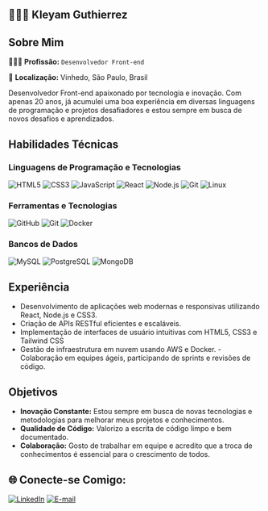 ## 👨🏽‍💻 Kleyam Guthierrez

## Sobre Mim

👨🏽‍💻 **Profissão:** `Desenvolvedor Front-end`

🏡 **Localização:** Vinhedo, São Paulo, Brasil

Desenvolvedor Front-end apaixonado por tecnologia e inovação. Com apenas 20 anos, já acumulei uma boa experiência em diversas linguagens de programação e projetos desafiadores e estou sempre em busca de novos desafios e aprendizados.

## Habilidades Técnicas

### Linguagens de Programação e Tecnologias
![HTML5](https://img.shields.io/badge/-HTML5-E34F26?style=flat&logo=html5&logoColor=white)
![CSS3](https://img.shields.io/badge/-CSS3-1572B6?style=flat&logo=css3&logoColor=white)
![JavaScript](https://img.shields.io/badge/-JavaScript-F7DF1E?style=flat&logo=javascript&logoColor=black)
![React](https://img.shields.io/badge/-React-61DAFB?style=flat&logo=react&logoColor=black)
![Node.js](https://img.shields.io/badge/-Node.js-339933?style=flat&logo=node.js&logoColor=white)
![Git](https://img.shields.io/badge/-Git-F05032?style=flat&logo=git&logoColor=white)
![Linux](https://img.shields.io/badge/-Linux-FCC624?style=flat&logo=linux&logoColor=black)

### Ferramentas e Tecnologias
![GitHub](https://img.shields.io/badge/-GitHub-181717?style=flat&logo=github&logoColor=white) 
![Git](https://img.shields.io/badge/-Git-F05032?style=flat&logo=git&logoColor=white) ![Docker](https://img.shields.io/badge/-Docker-2496ED?style=flat&logo=docker&logoColor=white)  


### Bancos de Dados
 
 ![MySQL](https://img.shields.io/badge/-MySQL-4479A1?style=flat&logo=mysql&logoColor=white) ![PostgreSQL](https://img.shields.io/badge/-PostgreSQL-336791?style=flat&logo=postgresql&logoColor=white) ![MongoDB](https://img.shields.io/badge/-MongoDB-47A248?style=flat&logo=mongodb&logoColor=white)

## Experiência 

- Desenvolvimento de aplicações web modernas e responsivas utilizando React, Node.js e CSS3.
- Criação de APIs RESTful eficientes e escaláveis. 
- Implementação de interfaces de usuário intuitivas com HTML5, CSS3 e Tailwind CSS
- Gestão de infraestrutura em nuvem usando AWS e Docker. - Colaboração em equipes ágeis, participando de sprints e revisões de código. 

## Objetivos 

- **Inovação Constante:** Estou sempre em busca de novas tecnologias e metodologias para melhorar meus projetos e conhecimentos. 
- **Qualidade de Código:** Valorizo a escrita de código limpo e bem documentado. 
- **Colaboração:** Gosto de trabalhar em equipe e acredito que a troca de conhecimentos é essencial para o crescimento de todos.

## 🌐 Conecte-se Comigo:

[![LinkedIn](https://img.shields.io/badge/LinkedIn-blue?style=flat&logo=linkedin&logoColor=white)](https://www.linkedin.com/in/kleyam-guthierrez-ba3b61234/)
[![E-mail](https://img.shields.io/badge/Email-D14836?style=flat&logo=gmail&logoColor=white)](mailto:kleyamrocha@gmail.com)










